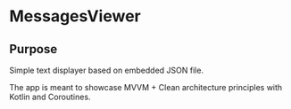 # MessagesViewer
  
  ## Purpose  
  
Simple text displayer based on embedded JSON file.

The app is meant to showcase MVVM + Clean architecture principles with Kotlin and Coroutines.
